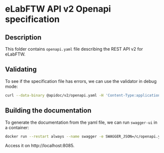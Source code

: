 # eLabFTW API v2 Openapi specification

## Description

This folder contains `openapi.yaml` file describing the REST API v2 for eLabFTW.

## Validating

To see if the specification file has errors, we can use the validator in debug mode:

~~~bash
curl --data-binary @apidoc/v2/openapi.yaml -H 'Content-Type:application/yaml' https://validator.swagger.io/validator/debug",
~~~

## Building the documentation

To generate the documentation from the yaml file, we can run `swagger-ui` in a container:

~~~bash
docker run --restart always --name swagger -e SWAGGER_JSON=/c/openapi.yaml -v $(pwd)/apidoc/v2/:/c -p 8085:8080 -d swaggerapi/swagger-ui
~~~

Access it on http://localhost:8085.
